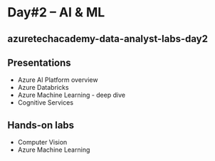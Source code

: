 # Day#2 – AI & ML
## azuretechacademy-data-analyst-labs-day2

## Presentations
- Azure AI Platform overview
- Azure Databricks 
- Azure Machine Learning - deep dive
- Cognitive Services

## Hands-on labs 
- Computer Vision
- Azure Machine Learning
